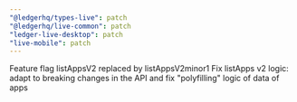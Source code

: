 ```yaml
---
"@ledgerhq/types-live": patch
"@ledgerhq/live-common": patch
"ledger-live-desktop": patch
"live-mobile": patch
---
```


Feature flag listAppsV2 replaced by listAppsV2minor1
Fix listApps v2 logic: adapt to breaking changes in the API and fix "polyfilling" logic of data of apps